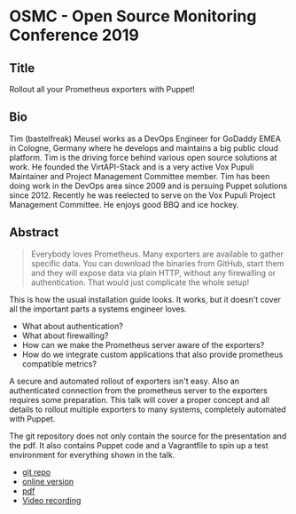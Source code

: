# OSMC - Open Source Monitoring Conference 2019


## Title

Rollout all your Prometheus exporters with Puppet!

## Bio

Tim (bastelfreak) Meusel works as a DevOps Engineer for GoDaddy EMEA in Cologne,
Germany where he develops and maintains a big public cloud platform. Tim is the
driving force behind various open source solutions at work. He founded the
VirtAPI-Stack and is a very active Vox Pupuli Maintainer and Project Management
Committee member. Tim has been doing work in the DevOps area since 2009 and is
persuing Puppet solutions since 2012. Recently he was reelected to serve on the
Vox Pupuli Project Management Committee. He enjoys good BBQ and ice hockey.

## Abstract

> Everybody loves Prometheus. Many exporters are available to gather specific data. You can download the binaries from GitHub, start them and they will expose data via plain HTTP, without any firewalling or authentication. That would just complicate the whole setup!

This is how the usual installation guide looks. It works, but it doesn't cover
all the important parts a systems engineer loves.

* What about authentication?
* What about firewalling?
* How can we make the Prometheus server aware of the exporters?
* How do we integrate custom applications that also provide prometheus compatible metrics?

A secure and automated rollout of exporters isn't easy. Also an authenticated
connection from the prometheus server to the exporters requires some
preparation. This talk will cover a proper concept and all details to rollout
multiple exporters to many systems, completely automated with Puppet.

The git repository does not only contain the source for the presentation and the
pdf. It also contains Puppet code and a Vagrantfile to spin up a test
environment for everything shown in the talk.

* [git repo](https://github.com/bastelfreak/prometheusdemo#deploy-prometheus-exporters-with-puppet-at-scale)
* [online version](https://bastelfreak.de/osmc2019/#1)
* [pdf](Rollout_all_your_Prometheus_exporters_with_puppet.pdf)
* [Video recording](https://www.youtube.com/watch?v=-ijO-g4_7rU)
